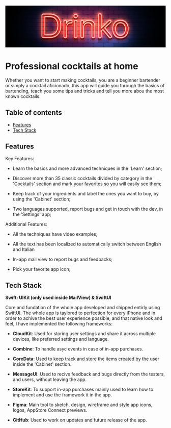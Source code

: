 ![Logo](./Drinko/Assets.xcassets/thumbnail-red.png)

# Professional cocktails at home

Whether you want to start making cocktails, you are a beginner bartender or simply a cocktail aficionado, this app will guide you through the basics of bartending, teach you some tips and tricks and tell you more abou the most known cocktails.


## Table of contents
* [Features](#features)
* [Tech Stack](#tech-stack)


## Features

Key Features:
- Learn the basics and more advanced techniques in the 'Learn' section;

- Discover more than 35 classic cocktails divided by category in the 'Cocktails' section and mark your favorites so you will easily see them;

- Keep track of your ingredients and label the ones you want to buy, by using the 'Cabinet' section;

- Two languages supported, report bugs and get in touch with the dev, in the 'Settings' app;

Additional Features:
- All the techniques have video examples;

- All the text has been localized to automatically switch between English and Italian

- In-app mail view to report bugs and feedbacks;

- Pick your favorite app icon;


## Tech Stack

**Swift: UIKit (only used inside MailView) & SwiftUI**

Core and fundation of the whole app developed and shipped entirly using SwiftUI. 
The whole app is taylored to perfection for every iPhone and 
in order to achive the best user experience possible, and that native look and feel, I have implemented the following frameworks:

- **CloudKit**:
    Used for storing user settings and share it across multiple devices, like preferred settings and language.

- **Combine**:
    To handle asyc events in case of in-app purchases.

- **CoreData**:
    Used to keep track and store the items created by the user inside the 'Cabinet' section.

- **MessageUI**:
    Used to recive feedback and bugs directly from the testers, and users, without leaving the app.
   
- **StoreKit**:
    To support in-app purchases mainly used to learn how to implement and use the framework it in the app.

- **Figma**:
    Main tool to sketch, design, wireframe and style app icons, logos, AppStore Connect previews.

- **GitHub**:
    Used to work on updates and future release of the app.

